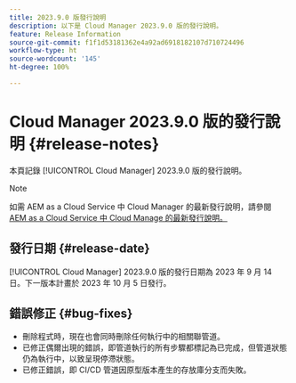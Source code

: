 ```yaml
---
title: 2023.9.0 版發行說明
description: 以下是 Cloud Manager 2023.9.0 版的發行說明。
feature: Release Information
source-git-commit: f1f1d53181362e4a92ad6918182107d710724496
workflow-type: ht
source-wordcount: '145'
ht-degree: 100%

---
```



# Cloud Manager 2023.9.0 版的發行說明 {#release-notes}

本頁記錄 [!UICONTROL Cloud Manager] 2023.9.0 版的發行說明。

>[!NOTE]
>
>如需 AEM as a Cloud Service 中 Cloud Manager 的最新發行說明，請參閱 [AEM as a Cloud Service 中 Cloud Manage 的最新發行說明。](https://experienceleague.adobe.com/docs/experience-manager-cloud-service/content/implementing/using-cloud-manager/release-notes-cloud-manager/release-notes-cm-current.html)

## 發行日期 {#release-date}

[!UICONTROL Cloud Manager] 2023.9.0 版的發行日期為 2023 年 9 月 14 日。下一版本計畫於 2023 年 10 月 5 日發行。

## 錯誤修正 {#bug-fixes}

* 刪除程式時，現在也會同時刪除任何執行中的相關聯管道。
* 已修正偶爾出現的錯誤，即管道執行的所有步驟都標記為已完成，但管道狀態仍為執行中，以致呈現停滯狀態。
* 已修正錯誤，即 CI/CD 管道因原型版本產生的存放庫分支而失敗。
